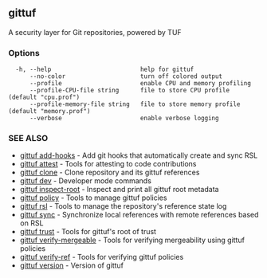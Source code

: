 ## gittuf

A security layer for Git repositories, powered by TUF

### Options

```
  -h, --help                         help for gittuf
      --no-color                     turn off colored output
      --profile                      enable CPU and memory profiling
      --profile-CPU-file string      file to store CPU profile (default "cpu.prof")
      --profile-memory-file string   file to store memory profile (default "memory.prof")
      --verbose                      enable verbose logging
```

### SEE ALSO

* [gittuf add-hooks](gittuf_add-hooks.md)	 - Add git hooks that automatically create and sync RSL
* [gittuf attest](gittuf_attest.md)	 - Tools for attesting to code contributions
* [gittuf clone](gittuf_clone.md)	 - Clone repository and its gittuf references
* [gittuf dev](gittuf_dev.md)	 - Developer mode commands
* [gittuf inspect-root](gittuf_inspect-root.md)	 - Inspect and print all gittuf root metadata
* [gittuf policy](gittuf_policy.md)	 - Tools to manage gittuf policies
* [gittuf rsl](gittuf_rsl.md)	 - Tools to manage the repository's reference state log
* [gittuf sync](gittuf_sync.md)	 - Synchronize local references with remote references based on RSL
* [gittuf trust](gittuf_trust.md)	 - Tools for gittuf's root of trust
* [gittuf verify-mergeable](gittuf_verify-mergeable.md)	 - Tools for verifying mergeability using gittuf policies
* [gittuf verify-ref](gittuf_verify-ref.md)	 - Tools for verifying gittuf policies
* [gittuf version](gittuf_version.md)	 - Version of gittuf

